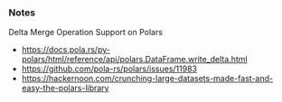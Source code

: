 ### Notes 

Delta Merge Operation Support on Polars
- https://docs.pola.rs/py-polars/html/reference/api/polars.DataFrame.write_delta.html
- https://github.com/pola-rs/polars/issues/11983
- https://hackernoon.com/crunching-large-datasets-made-fast-and-easy-the-polars-library